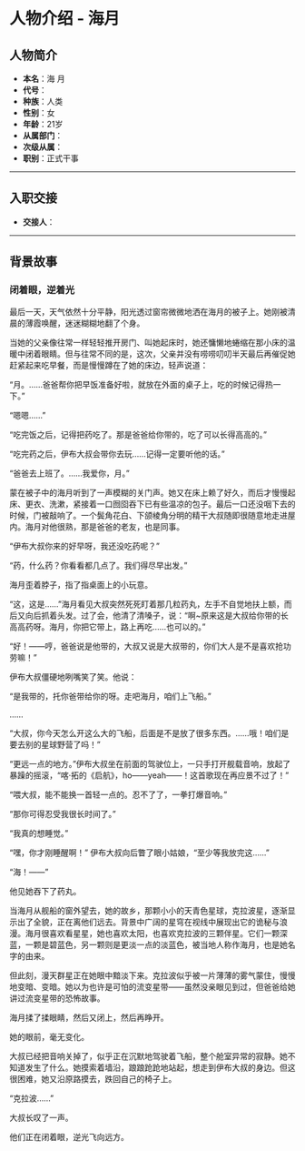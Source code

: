 # 人物介绍 - 海月

## 人物简介

- **本名**：海 月
- **代号**：
- **种族**：人类
- **性别**：女
- **年龄**：21岁
- **从属部门**：
- **次级从属**：
- **职别**：正式干事

---

## 入职交接

- **交接人**：

---

## 背景故事

### 闭着眼，逆着光

最后一天，天气依然十分平静，阳光透过窗帘微微地洒在海月的被子上。她刚被清晨的薄霞唤醒，迷迷糊糊地翻了个身。

当她的父亲像往常一样轻轻推开房门、叫她起床时，她还慵懒地蜷缩在那小床的温暖中闭着眼睛。但与往常不同的是，这次，父亲并没有唠唠叨叨半天最后再催促她赶紧起来吃早餐，而是慢慢蹲在了她的床边，轻声说道：

 “月。……爸爸帮你把早饭准备好啦，就放在外面的桌子上，吃的时候记得热一下。”

 “嗯嗯……”

 “吃完饭之后，记得把药吃了。那是爸爸给你带的，吃了可以长得高高的。”

 “吃完药之后，伊布大叔会带你去玩……记得一定要听他的话。”

 “爸爸去上班了。……我爱你，月。”

蒙在被子中的海月听到了一声模糊的关门声。她又在床上赖了好久，而后才慢慢起床、更衣、洗漱，紧接着一口囫囵吞下已有些温凉的包子。最后一口还没咽下去的时候，门被敲响了。一个鬓角花白、下颌棱角分明的精干大叔随即很随意地走进屋内。海月对他很熟，那是爸爸的老友，也是同事。

 “伊布大叔你来的好早呀，我还没吃药呢？”

 “药，什么药？你看看都几点了。我们得尽早出发。”

海月歪着脖子，指了指桌面上的小玩意。

 “这，这是……”海月看见大叔突然死死盯着那几粒药丸，左手不自觉地扶上额，而后又向后抓着头发。过了会，他清了清嗓子，说：“啊~原来这是大叔给你带的长高高药呀。海月，你把它带上，路上再吃……也可以的。”

 “好！——哼，爸爸说是他带的，大叔又说是大叔带的，你们大人是不是喜欢抢功劳嘛！”

伊布大叔僵硬地咧嘴笑了笑。他说：

 “是我带的，托你爸带给你的呀。走吧海月，咱们上飞船。”

……

 “大叔，你今天怎么开这么大的飞船，后面是不是放了很多东西。……哦！咱们是要去别的星球野营了吗！”

 “更远一点的地方。”伊布大叔坐在前面的驾驶位上，一只手打开舰载音响，放起了暴躁的摇滚，“喀·拓的《启航》，ho——yeah——！这首歌现在再应景不过了！”

 “喂大叔，能不能换一首轻一点的。忍不了了，一拳打爆音响。”

 “那你可得忍受我很长时间了。”

 “我真的想睡觉。”

 “嘿，你才刚睡醒啊！” 伊布大叔向后瞥了眼小姑娘，“至少等我放完这……”

 “海！——”

他见她吞下了药丸。

当海月从舰船的窗外望去，她的故乡，那颗小小的天青色星球，克拉波星，逐渐显示出了全貌，正在离他们远去。背景中广阔的星穹在视线中展现出它的诡秘与浪漫。海月很喜欢看星星，她也喜欢太阳，也喜欢克拉波的三颗伴星。它们一颗深蓝，一颗是碧蓝色，另一颗则是更淡一点的淡蓝色，被当地人称作海月，也是她名字的由来。

但此刻，漫天群星正在她眼中黯淡下来。克拉波似乎被一片薄薄的雾气蒙住，慢慢地变暗、变暗。她以为也许是可怕的流变星带——虽然没亲眼见到过，但爸爸给她讲过流变星带的恐怖故事。

海月揉了揉眼睛，然后又闭上，然后再睁开。

她的眼前，毫无变化。

大叔已经把音响关掉了，似乎正在沉默地驾驶着飞船，整个舱室异常的寂静。她不知道发生了什么。她摸索着墙沿，踉踉跄跄地站起，想走到伊布大叔的身边。但这很困难，她又沿原路摸去，跌回自己的椅子上。

 “克拉波……”

大叔长叹了一声。

他们正在闭着眼，逆光飞向远方。

